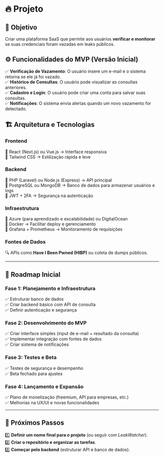 # 🔥 **Projeto**

## 🎯 **Objetivo**

Criar uma plataforma SaaS que permite aos usuários **verificar e monitorar** se suas credenciais foram vazadas em leaks públicos.

## ⚙️ **Funcionalidades do MVP (Versão Inicial)**

✅ **Verificação de Vazamento**: O usuário insere um e-mail e o sistema retorna se ele já foi vazado.  
✅ **Histórico de Consultas**: O usuário pode visualizar as consultas anteriores.  
✅ **Cadastro e Login**: O usuário pode criar uma conta para salvar suas consultas.  
✅ **Notificações**: O sistema envia alertas quando um novo vazamento for detectado.

## 🏗️ **Arquitetura e Tecnologias**

### **Frontend**

📌 React (Next.js) ou Vue.js → Interface responsiva  
📌 Tailwind CSS → Estilização rápida e leve

### **Backend**

📌 PHP (Laravel) ou Node.js (Express) → API principal  
📌 PostgreSQL ou MongoDB → Banco de dados para armazenar usuários e logs  
📌 JWT + 2FA → Segurança na autenticação

### **Infraestrutura**

📌 Azure (para aprendizado e escalabilidade) ou DigitalOcean  
📌 Docker → Facilitar deploy e gerenciamento  
📌 Grafana + Prometheus → Monitoramento de requisições

### **Fontes de Dados**

🔍 APIs como **Have I Been Pwned (HIBP)** ou coleta de dumps públicos.

---

## 🚀 **Roadmap Inicial**

### **Fase 1: Planejamento e Infraestrutura**

✅ Estruturar banco de dados  
✅ Criar backend básico com API de consulta  
✅ Definir autenticação e segurança

### **Fase 2: Desenvolvimento do MVP**

✅ Criar interface simples (input de e-mail + resultado da consulta)  
✅ Implementar integração com fontes de dados  
✅ Criar sistema de notificações

### **Fase 3: Testes e Beta**

✅ Testes de segurança e desempenho  
✅ Beta fechado para ajustes

### **Fase 4: Lançamento e Expansão**

✅ Plano de monetização (freemium, API para empresas, etc.)  
✅ Melhorias na UX/UI e novas funcionalidades

---

## 🎯 **Próximos Passos**

1️⃣ **Definir um nome final para o projeto** (ou seguir com _LeakWatcher_).  
2️⃣ **Criar o repositório e organizar as tarefas**.  
3️⃣ **Começar pelo backend** (estruturar API e banco de dados).